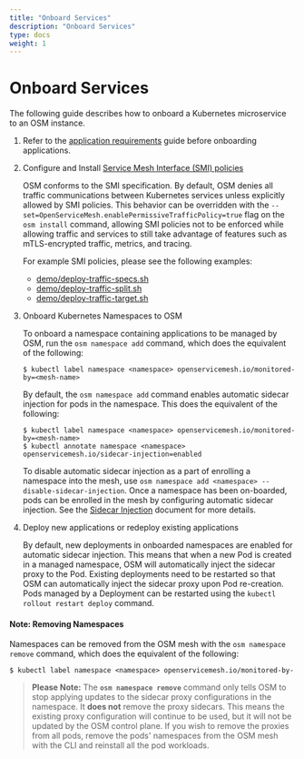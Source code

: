 ```yaml
---
title: "Onboard Services"
description: "Onboard Services"
type: docs
weight: 1
---
```


# Onboard Services
The following guide describes how to onboard a Kubernetes microservice to an OSM instance.

1. Refer to the [application requirements](/docs/concepts_features/app_prereqs) guide before onboarding applications.

1. Configure and Install [Service Mesh Interface (SMI) policies](https://github.com/servicemeshinterface/smi-spec)

    OSM conforms to the SMI specification. By default, OSM denies all traffic communications between Kubernetes services unless explicitly allowed by SMI policies. This behavior can be overridden with the `--set=OpenServiceMesh.enablePermissiveTrafficPolicy=true` flag on the `osm install` command, allowing SMI policies not to be enforced while allowing traffic and services to still take advantage of features such as mTLS-encrypted traffic, metrics, and tracing.

    For example SMI policies, please see the following examples:
    - [demo/deploy-traffic-specs.sh](https://github.com/openservicemesh/osm/blob/release-v0.9/demo/deploy-traffic-specs.sh)
    - [demo/deploy-traffic-split.sh](https://github.com/openservicemesh/osm/blob/release-v0.9/demo/deploy-traffic-split.sh)
    - [demo/deploy-traffic-target.sh](https://github.com/openservicemesh/osm/blob/release-v0.9/demo/deploy-traffic-target.sh)

1. Onboard Kubernetes Namespaces to OSM

    To onboard a namespace containing applications to be managed by OSM, run the `osm namespace add` command, which does the equivalent of the following:

    ```console
    $ kubectl label namespace <namespace> openservicemesh.io/monitored-by=<mesh-name>
    ```

    By default, the `osm namespace add` command enables automatic sidecar injection for pods in the namespace.
    This does the equivalent of the following:

    ```console
    $ kubectl label namespace <namespace> openservicemesh.io/monitored-by=<mesh-name>
    $ kubectl annotate namespace <namespace> openservicemesh.io/sidecar-injection=enabled
    ```

    To disable automatic sidecar injection as a part of enrolling a namespace into the mesh, use `osm namespace add <namespace> --disable-sidecar-injection`.
    Once a namespace has been on-boarded, pods can be enrolled in the mesh by configuring automatic sidecar injection. See the [Sidecar Injection](/docs/tasks/sidecar_injection) document for more details.

1.  Deploy new applications or redeploy existing applications

    By default, new deployments in onboarded namespaces are enabled for automatic sidecar injection. This means that when a new Pod is created in a managed namespace, OSM will automatically inject the sidecar proxy to the Pod.
    Existing deployments need to be restarted so that OSM can automatically inject the sidecar proxy upon Pod re-creation. Pods managed by a Deployment can be restarted using the `kubectl rollout restart deploy` command.

#### Note: Removing Namespaces
Namespaces can be removed from the OSM mesh with the `osm namespace remove` command, which does the equivalent of the following:

```console
$ kubectl label namespace <namespace> openservicemesh.io/monitored-by-
```

> **Please Note:**
> The **`osm namespace remove`** command only tells OSM to stop applying updates to the sidecar proxy configurations in the namespace. It **does not** remove the proxy sidecars. This means the existing proxy configuration will continue to be used, but it will not be updated by the OSM control plane. If you wish to remove the proxies from all pods, remove the pods' namespaces from the OSM mesh with the CLI and reinstall all the pod workloads.
